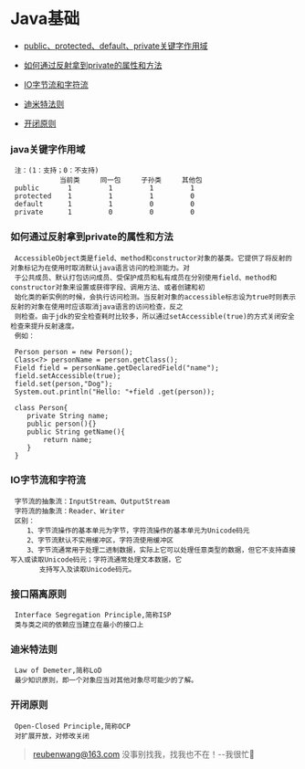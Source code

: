 # Java基础

 - [public、protected、default、private关键字作用域](#java关键字作用域)
 
 - [如何通过反射拿到private的属性和方法](#如何通过反射拿到private的属性和方法)
 
 - [IO字节流和字符流](#IO字节流和字符流)
 
 - [迪米特法则](#迪米特法则)
 
 - [开闭原则](#开闭原则)
 
 ### java关键字作用域
 
     注：(1：支持；0：不支持)
                当前类     同一包     子孙类     其他包
     public       1         1         1         1
     protected    1         1         1         0
     default      1         1         0         0
     private      1         0         0         0
     
 ### 如何通过反射拿到private的属性和方法
     AccessibleObject类是field、method和constructor对象的基类。它提供了将反射的对象标记为在使用时取消默认java语言访问的检测能力。对
     于公共成员、默认打包访问成员、受保护成员和私有成员在分别使用field、method和constructor对象来设置或获得字段、调用方法、或者创建和初
     始化类的新实例的时候，会执行访问检测。当反射对象的accessible标志设为true时则表示反射的对象在使用时应该取消java语言的访问检查，反之
     则检查。由于jdk的安全检查耗时比较多，所以通过setAccessible(true)的方式关闭安全检查来提升反射速度。
     例如：
     
     Person person = new Person();
     Class<?> personName = person.getClass();
     Field field = personName.getDeclaredField("name");
     field.setAccessible(true);
     field.set(person,"Dog");
     System.out.println("Hello: "+field .get(person));
     
     class Person{
        private String name;
        public person(){}
        public String getName(){
            return name;
        }
     }
        
 ### IO字节流和字符流
 
     字节流的抽象流：InputStream、OutputStream
     字符流的抽象流：Reader、Writer
     区别：
        1、字节流操作的基本单元为字节，字符流操作的基本单元为Unicode码元
        2、字节流默认不实用缓冲区，字符流使用缓冲区
        3、字节流通常用于处理二进制数据，实际上它可以处理任意类型的数据，但它不支持直接写入或读取Unicode码元；字符流通常处理文本数据，它
           支持写入及读取Unicode码元。
 ### 接口隔离原则
     Interface Segregation Principle,简称ISP
     类与类之间的依赖应当建立在最小的接口上
 ### 迪米特法则
     Law of Demeter,简称LoD
     最少知识原则，即一个对象应当对其他对象尽可能少的了解。
 ### 开闭原则
     Open-Closed Principle,简称OCP
     对扩展开放，对修改关闭


> reubenwang@163.com
> 没事别找我，找我也不在！--我很忙🦆
